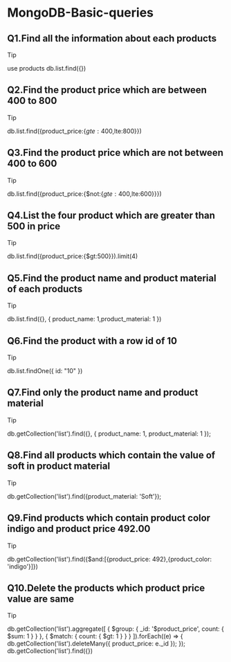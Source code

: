# MongoDB-Basic-queries
## Q1.Find all the information about each products
> [!TIP]
> use products
> db.list.find({})

## Q2.Find the product price which are between 400 to 800

> [!TIP]
> db.list.find({product_price:{$gte:400,$lte:800}})

## Q3.Find the product price which are not between 400 to 600

> [!TIP]
> db.list.find({product_price:{$not:{$gte:400,$lte:600}}})

## Q4.List the four product which are greater than 500 in price 

> [!TIP]
> db.list.find({product_price:{$gt:500}}).limit(4)

## Q5.Find the product name and product material of each products

> [!TIP]
> db.list.find({}, { product_name: 1,product_material: 1 })

## Q6.Find the product with a row id of 10

> [!TIP]
> db.list.findOne({ id: "10" })

## Q7.Find only the product name and product material

> [!TIP]
> db.getCollection('list').find({}, { product_name: 1, product_material: 1 });

## Q8.Find all products which contain the value of soft in product material 

> [!TIP]
> db.getCollection('list').find({product_material: 'Soft'});

## Q9.Find products which contain product color indigo  and product price 492.00

> [!TIP]
> db.getCollection('list').find({$and:[{product_price: 492},{product_color: 'indigo'}]})

## Q10.Delete the products which product price value are same

> [!TIP]
> db.getCollection('list').aggregate([
{
$group: {
_id: '$product_price',
count: { $sum: 1 }
}
},
{
$match: {
count: { $gt: 1 }
}
}
]).forEach((e) => {
db.getCollection('list').deleteMany({ product_price: e._id });
});
db.getCollection('list').find({})



















